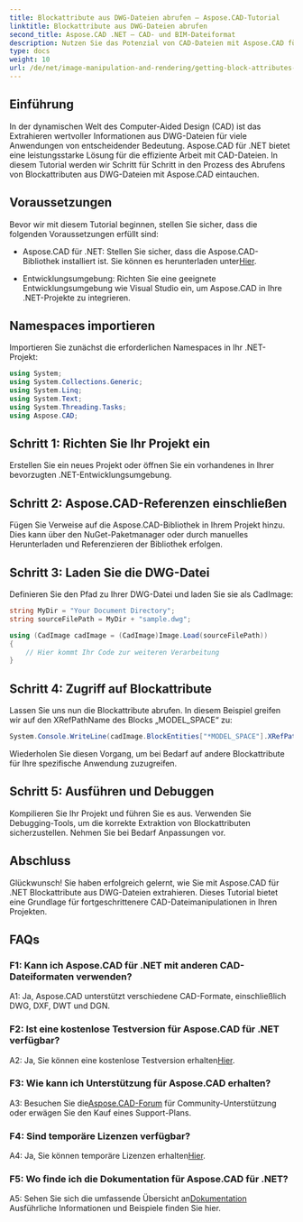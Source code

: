 ```yaml
---
title: Blockattribute aus DWG-Dateien abrufen – Aspose.CAD-Tutorial
linktitle: Blockattribute aus DWG-Dateien abrufen
second_title: Aspose.CAD .NET – CAD- und BIM-Dateiformat
description: Nutzen Sie das Potenzial von CAD-Dateien mit Aspose.CAD für .NET. Blockattribute mühelos extrahieren.
type: docs
weight: 10
url: /de/net/image-manipulation-and-rendering/getting-block-attributes-from-dwg/
---
```

## Einführung

In der dynamischen Welt des Computer-Aided Design (CAD) ist das Extrahieren wertvoller Informationen aus DWG-Dateien für viele Anwendungen von entscheidender Bedeutung. Aspose.CAD für .NET bietet eine leistungsstarke Lösung für die effiziente Arbeit mit CAD-Dateien. In diesem Tutorial werden wir Schritt für Schritt in den Prozess des Abrufens von Blockattributen aus DWG-Dateien mit Aspose.CAD eintauchen.

## Voraussetzungen

Bevor wir mit diesem Tutorial beginnen, stellen Sie sicher, dass die folgenden Voraussetzungen erfüllt sind:

-  Aspose.CAD für .NET: Stellen Sie sicher, dass die Aspose.CAD-Bibliothek installiert ist. Sie können es herunterladen unter[Hier](https://releases.aspose.com/cad/net/).

- Entwicklungsumgebung: Richten Sie eine geeignete Entwicklungsumgebung wie Visual Studio ein, um Aspose.CAD in Ihre .NET-Projekte zu integrieren.

## Namespaces importieren

Importieren Sie zunächst die erforderlichen Namespaces in Ihr .NET-Projekt:

```csharp
using System;
using System.Collections.Generic;
using System.Linq;
using System.Text;
using System.Threading.Tasks;
using Aspose.CAD;
```

## Schritt 1: Richten Sie Ihr Projekt ein

Erstellen Sie ein neues Projekt oder öffnen Sie ein vorhandenes in Ihrer bevorzugten .NET-Entwicklungsumgebung.

## Schritt 2: Aspose.CAD-Referenzen einschließen

Fügen Sie Verweise auf die Aspose.CAD-Bibliothek in Ihrem Projekt hinzu. Dies kann über den NuGet-Paketmanager oder durch manuelles Herunterladen und Referenzieren der Bibliothek erfolgen.

## Schritt 3: Laden Sie die DWG-Datei

Definieren Sie den Pfad zu Ihrer DWG-Datei und laden Sie sie als CadImage:

```csharp
string MyDir = "Your Document Directory";
string sourceFilePath = MyDir + "sample.dwg";

using (CadImage cadImage = (CadImage)Image.Load(sourceFilePath))
{
    // Hier kommt Ihr Code zur weiteren Verarbeitung
}
```

## Schritt 4: Zugriff auf Blockattribute

Lassen Sie uns nun die Blockattribute abrufen. In diesem Beispiel greifen wir auf den XRefPathName des Blocks „MODEL_SPACE“ zu:

```csharp
System.Console.WriteLine(cadImage.BlockEntities["*MODEL_SPACE"].XRefPathName);
```

Wiederholen Sie diesen Vorgang, um bei Bedarf auf andere Blockattribute für Ihre spezifische Anwendung zuzugreifen.

## Schritt 5: Ausführen und Debuggen

Kompilieren Sie Ihr Projekt und führen Sie es aus. Verwenden Sie Debugging-Tools, um die korrekte Extraktion von Blockattributen sicherzustellen. Nehmen Sie bei Bedarf Anpassungen vor.

## Abschluss

Glückwunsch! Sie haben erfolgreich gelernt, wie Sie mit Aspose.CAD für .NET Blockattribute aus DWG-Dateien extrahieren. Dieses Tutorial bietet eine Grundlage für fortgeschrittenere CAD-Dateimanipulationen in Ihren Projekten.

## FAQs

### F1: Kann ich Aspose.CAD für .NET mit anderen CAD-Dateiformaten verwenden?

A1: Ja, Aspose.CAD unterstützt verschiedene CAD-Formate, einschließlich DWG, DXF, DWT und DGN.

### F2: Ist eine kostenlose Testversion für Aspose.CAD für .NET verfügbar?

 A2: Ja, Sie können eine kostenlose Testversion erhalten[Hier](https://releases.aspose.com/).

### F3: Wie kann ich Unterstützung für Aspose.CAD erhalten?

 A3: Besuchen Sie die[Aspose.CAD-Forum](https://forum.aspose.com/c/cad/19) für Community-Unterstützung oder erwägen Sie den Kauf eines Support-Plans.

### F4: Sind temporäre Lizenzen verfügbar?

 A4: Ja, Sie können temporäre Lizenzen erhalten[Hier](https://purchase.aspose.com/temporary-license/).

### F5: Wo finde ich die Dokumentation für Aspose.CAD für .NET?

 A5: Sehen Sie sich die umfassende Übersicht an[Dokumentation](https://reference.aspose.com/cad/net/) Ausführliche Informationen und Beispiele finden Sie hier.